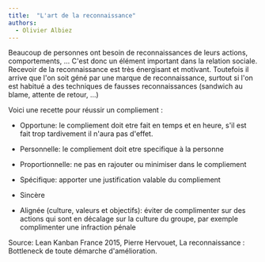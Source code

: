```yaml
---
title:  "L'art de la reconnaissance"
authors:
  - Olivier Albiez
---
```


Beaucoup de personnes ont besoin de reconnaissances de leurs actions, comportements, ... C'est donc un élément important dans la relation sociale. Recevoir de la reconnaissance est très énergisant et motivant.
Toutefois il arrive que l'on soit géné par une marque de reconnaissance, surtout si l'on est habitué a des techniques de fausses reconnaissances (sandwich au blame, attente de retour, ...)

Voici une recette pour réussir un compliement :

- Opportune: le compliement doit etre fait en temps et en heure, s'il est fait trop tardivement il n'aura pas d'effet.

- Personnelle: le compliement doit etre specifique à la personne

- Proportionnelle: ne pas en rajouter ou minimiser dans le compliement

- Spécifique: apporter une justification valable du compliement

- Sincère

- Alignée (culture, valeurs et objectifs): éviter de complimenter sur des actions qui sont en décalage sur la culture du groupe, par exemple complimenter une infraction pénale


Source: Lean Kanban France 2015, Pierre Hervouet, La reconnaissance : Bottleneck de toute démarche d'amélioration.